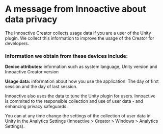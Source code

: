 # A message from Innoactive about data privacy

The Innoactive Creator collects usage data if you are a user of the Unity plugin. We collect this information to improve the usage of the Creator for developers.

### Information we obtain from these devices include:

**Device attributes:** information such as system language, Unity version and Innoactive Creator version

**Usage data:** information about how you use the application. The day of first session and the day of last session.


Innoactive also uses the data to tune the Unity plugin for users. Innoactive is commited to the responsible collection and use of user data - and enhancing privacy safeguards.


You can at any time change the settings of the collection of user data in Unity in the Analytics Settings (Innoactive > Creator > Windows > Analytics Settings).